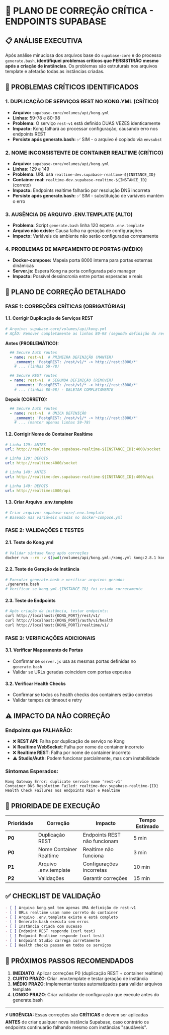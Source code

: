 # 🚨 PLANO DE CORREÇÃO CRÍTICA - ENDPOINTS SUPABASE

## 📋 ANÁLISE EXECUTIVA

Após análise minuciosa dos arquivos base do `supabase-core` e do processo `generate.bash`, **identifiquei problemas críticos que PERSISTIRÃO mesmo após a criação de instâncias**. Os problemas são estruturais nos arquivos template e afetarão todas as instâncias criadas.

## 🔴 PROBLEMAS CRÍTICOS IDENTIFICADOS

### 1. **DUPLICAÇÃO DE SERVIÇOS REST NO KONG.YML** (CRÍTICO)
- **Arquivo:** `supabase-core/volumes/api/kong.yml`
- **Linhas:** 59-78 e 80-98
- **Problema:** O serviço `rest-v1` está definido DUAS VEZES identicamente
- **Impacto:** Kong falhará ao processar configuração, causando erro nos endpoints REST
- **Persiste após generate.bash:** ✅ SIM - o arquivo é copiado via `envsubst`

### 2. **NOME INCONSISTENTE DE CONTAINER REALTIME** (CRÍTICO)
- **Arquivo:** `supabase-core/volumes/api/kong.yml`  
- **Linhas:** 129 e 149
- **Problema:** URL usa `realtime-dev.supabase-realtime-${INSTANCE_ID}` 
- **Container real:** `realtime-dev.supabase-realtime-${INSTANCE_ID}` (correto)
- **Impacto:** Endpoints realtime falharão por resolução DNS incorreta
- **Persiste após generate.bash:** ✅ SIM - substituição de variáveis mantém o erro

### 3. **AUSÊNCIA DE ARQUIVO .ENV.TEMPLATE** (ALTO)
- **Problema:** Script `generate.bash` linha 120 espera `.env.template`
- **Arquivo não existe:** Causa falha na geração de configurações
- **Impacto:** Variáveis de ambiente não serão configuradas corretamente

### 4. **PROBLEMAS DE MAPEAMENTO DE PORTAS** (MÉDIO)
- **Docker-compose:** Mapeia porta 8000 interna para portas externas dinâmicas
- **Server.js:** Espera Kong na porta configurada pelo manager
- **Impacto:** Possível dessincronia entre portas esperadas e reais

## 🔧 PLANO DE CORREÇÃO DETALHADO

### **FASE 1: CORREÇÕES CRÍTICAS (OBRIGATÓRIAS)**

#### 1.1. Corrigir Duplicação de Serviços REST
```bash
# Arquivo: supabase-core/volumes/api/kong.yml
# AÇÃO: Remover completamente as linhas 80-98 (segunda definição do rest-v1)
```

**Antes (PROBLEMÁTICO):**
```yaml
  ## Secure Auth routes
  - name: rest-v1  # PRIMEIRA DEFINIÇÃO (MANTER)
    _comment: 'PostgREST: /rest/v1/* -> http://rest:3000/*'
    # ... (linhas 59-78)

  ## Secure REST routes  
  - name: rest-v1  # SEGUNDA DEFINIÇÃO (REMOVER)
    _comment: 'PostgREST: /rest/v1/* -> http://rest:3000/*'
    # ... (linhas 80-98) - DELETAR COMPLETAMENTE
```

**Depois (CORRETO):**
```yaml
  ## Secure Auth routes
  - name: rest-v1  # ÚNICA DEFINIÇÃO
    _comment: 'PostgREST: /rest/v1/* -> http://rest:3000/*'
    # ... (manter apenas linhas 59-78)
```

#### 1.2. Corrigir Nome do Container Realtime
```yaml
# Linha 129: ANTES
url: http://realtime-dev.supabase-realtime-${INSTANCE_ID}:4000/socket

# Linha 129: DEPOIS  
url: http://realtime:4000/socket

# Linha 149: ANTES
url: http://realtime-dev.supabase-realtime-${INSTANCE_ID}:4000/api

# Linha 149: DEPOIS
url: http://realtime:4000/api
```

#### 1.3. Criar Arquivo .env.template
```bash
# Criar arquivo: supabase-core/.env.template
# Baseado nas variáveis usadas no docker-compose.yml
```

### **FASE 2: VALIDAÇÕES E TESTES**

#### 2.1. Teste do Kong.yml
```bash
# Validar sintaxe Kong após correções
docker run --rm -v $(pwd)/volumes/api/kong.yml:/kong.yml kong:2.8.1 kong config -c /kong.yml
```

#### 2.2. Teste de Geração de Instância
```bash
# Executar generate.bash e verificar arquivos gerados
./generate.bash
# Verificar se kong.yml-{INSTANCE_ID} foi criado corretamente
```

#### 2.3. Teste de Endpoints
```bash
# Após criação da instância, testar endpoints:
curl http://localhost:{KONG_PORT}/rest/v1/
curl http://localhost:{KONG_PORT}/auth/v1/health
curl http://localhost:{KONG_PORT}/realtime/v1/
```

### **FASE 3: VERIFICAÇÕES ADICIONAIS**

#### 3.1. Verificar Mapeamento de Portas
- Confirmar se `server.js` usa as mesmas portas definidas no `generate.bash`
- Validar se URLs geradas coincidem com portas expostas

#### 3.2. Verificar Health Checks
- Confirmar se todos os health checks dos containers estão corretos
- Validar tempos de timeout e retry

## ⚠️ IMPACTO DA NÃO CORREÇÃO

### **Endpoints que FALHARÃO:**
- ❌ **REST API**: Falha por duplicação de serviço no Kong
- ❌ **Realtime WebSocket**: Falha por nome de container incorreto  
- ❌ **Realtime REST**: Falha por nome de container incorreto
- ⚠️ **Studio/Auth**: Podem funcionar parcialmente, mas com instabilidade

### **Sintomas Esperados:**
```
Kong Gateway Error: duplicate service name 'rest-v1'
Container DNS Resolution Failed: realtime-dev.supabase-realtime-{ID}
Health Check Failures nos endpoints REST e Realtime
```

## 🎯 PRIORIDADE DE EXECUÇÃO

| Prioridade | Correção | Impacto | Tempo Estimado |
|------------|----------|---------|----------------|
| **P0** | Duplicação REST | Endpoints REST não funcionam | 5 min |
| **P0** | Nome Container Realtime | Realtime não funciona | 3 min |
| **P1** | Arquivo .env.template | Configurações incorretas | 10 min |
| **P2** | Validações | Garantir correções | 15 min |

## ✅ CHECKLIST DE VALIDAÇÃO

```markdown
- [ ] Arquivo kong.yml tem apenas UMA definição de rest-v1
- [ ] URLs realtime usam nome correto do container
- [ ] Arquivo .env.template existe e está completo
- [ ] Generate.bash executa sem erros
- [ ] Instância criada com sucesso
- [ ] Endpoint REST responde (curl test)
- [ ] Endpoint Realtime responde (curl test)
- [ ] Endpoint Studio carrega corretamente
- [ ] Health checks passam em todos os serviços
```

## 🚀 PRÓXIMOS PASSOS RECOMENDADOS

1. **IMEDIATO**: Aplicar correções P0 (duplicação REST + container realtime)
2. **CURTO PRAZO**: Criar .env.template e testar geração de instância
3. **MÉDIO PRAZO**: Implementar testes automatizados para validar arquivos template
4. **LONGO PRAZO**: Criar validador de configuração que execute antes do generate.bash

---

**⚡ URGÊNCIA:** Essas correções são **CRÍTICAS** e devem ser aplicadas **ANTES** de criar qualquer nova instância Supabase, caso contrário os endpoints continuarão falhando mesmo com instâncias "saudáveis".